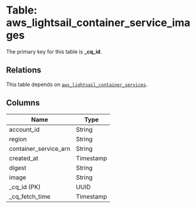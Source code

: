 # Table: aws_lightsail_container_service_images


The primary key for this table is **_cq_id**.

## Relations
This table depends on [`aws_lightsail_container_services`](aws_lightsail_container_services.md).

## Columns
| Name          | Type          |
| ------------- | ------------- |
|account_id|String|
|region|String|
|container_service_arn|String|
|created_at|Timestamp|
|digest|String|
|image|String|
|_cq_id (PK)|UUID|
|_cq_fetch_time|Timestamp|